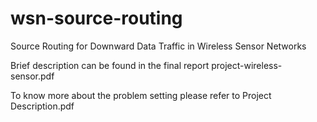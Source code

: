 # wsn-source-routing
Source Routing for Downward Data Traffic in Wireless Sensor Networks

Brief description can be found in the final report project-wireless-sensor.pdf

To know more about the problem setting please refer to Project Description.pdf
